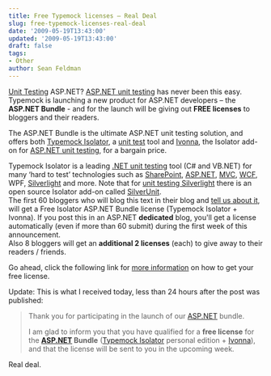 ```yaml
---
title: Free Typemock licenses – Real Deal
slug: free-typemock-licenses-real-deal
date: '2009-05-19T13:43:00'
updated: '2009-05-19T13:43:00'
draft: false
tags:
- Other
author: Sean Feldman
---
```



[Unit Testing](http://www.typemock.com/) ASP.NET? [ASP.NET unit testing](http://www.typemock.com/ASP.NET_unit_testing_page.php) has never been this easy.   
Typemock is launching a new product for ASP.NET developers – the **ASP.NET Bundle** - and for the launch will be giving out **FREE licenses** to bloggers and their readers.

  
The ASP.NET Bundle is the ultimate ASP.NET unit testing solution, and offers both [Typemock Isolator](http://www.typemock.com/), a [unit test](http://www.typemock.com/) tool and [Ivonna](http://sm-art.biz/Ivonna.aspx), the Isolator add-on for [ASP.NET unit testing](http://sm-art.biz/Ivonna.aspx), for a bargain price.   


Typemock Isolator is a leading [.NET unit testing](http://www.typemock.com/) tool (C# and VB.NET) for many ‘hard to test’ technologies such as [SharePoint](http://typemock.com/sharepointpage.php), [ASP.NET](http://www.typemock.com/ASP.NET_unit_testing_page.php), [MVC](http://www.typemock.com/ASP.NET_unit_testing_page.php), [WCF](http://www.typemock.com/wcfpage.php), WPF, [Silverlight](http://www.typemock.com/Silverlight_unit_testing_page.php) and more. Note that for [unit testing Silverlight](http://www.typemock.com/Silverlight_unit_testing_page.php) there is an open source Isolator add-on called [SilverUnit](http://www.typemock.com/Silverlight_unit_testing_page.php).   
The first 60 bloggers who will blog this text in their blog and [tell us about it](http://blog.typemock.com/2009/05/get-free-typemock-licenses-aspnet.html), will get a Free Isolator ASP.NET Bundle license (Typemock Isolator + Ivonna). If you post this in an ASP.NET **dedicated** blog, you'll get a license automatically (even if more than 60 submit) during the first week of this announcement.   
Also 8 bloggers will get an **additional 2 licenses** (each) to give away to their readers / friends.   


Go ahead, click the following link for [more information](http://blog.typemock.com/2009/05/get-free-typemock-licenses-aspnet.html) on how to get your free license.

Update: This is what I received today, less than 24 hours after the post was published:

> Thank you for participating in the launch of our [ASP.NET](http://ASP.NET) bundle.
> 
> I am glad to inform you that you have qualified for a **free license** for the **[ASP.NET](http://ASP.NET) Bundle** ([Typemock Isolator](http://www.typemock.com/) personal edition + [Ivonna](http://sm-art.biz/Ivonna.aspx)), and that the license will be sent to you in the upcoming week.

Real deal.


